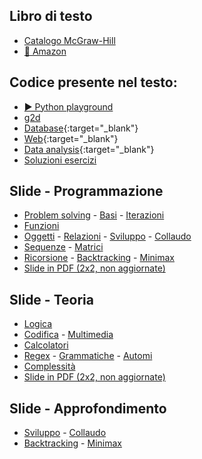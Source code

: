 ## Libro di testo

- [Catalogo McGraw-Hill](https://www.mheducation.it/9788838613586)
- [🛒 Amazon](https://www.amazon.it/dp/8838613583)

## Codice presente nel testo:
- [▶️ Python playground](https://fondinfo.github.io/play)
- [g2d](g2d)
- [Database](https://fondinfo.github.io/database){:target="_blank"}
- [Web](web){:target="_blank"}
- [Data analysis](https://fondinfo.github.io/dataanalysis){:target="_blank"}
- [Soluzioni esercizi](soluzioni)

## Slide - Programmazione

- [Problem solving](/slides/p11-probsolv.html) - [Basi](/slides/p12-basi.html) - [Iterazioni](/slides/p13-cicli.html)
- [Funzioni](/slides/p21-funzioni.html)
- [Oggetti](slides/p31-oggetti.html) - [Relazioni](/slides/p32-relazioni.html) - [Sviluppo](/slides/p33-sviluppo.html) - [Collaudo](p34-collaudo.html)
- [Sequenze](/slides/p41-sequenze.html) - [Matrici](/slides/p42-matrici.html)
- [Ricorsione](/slides/p51-ricorsione.html) - [Backtracking](/slides/p52-backtrack.html) - [Minimax](/slides/p53-minimax.html)
- [Slide in PDF (2x2, non aggiornate)](https://www.dropbox.com/s/h9ffglpx53275z2/programmazione-2x2.pdf?dl=1)

## Slide - Teoria

- [Logica](/slides/t11-logica.html)
- [Codifica](/slides/t21-codifica.html) - [Multimedia](/slides/t22-multimedia.html)
- [Calcolatori](/slides/t31-calcolatori.html)
- [Regex](/slides/t41-regex.html) - [Grammatiche](/slides/t42-grammatiche.html) - [Automi](/slides/t43-automi.html)
- [Complessità](/slides/t51-complessita.html)
- [Slide in PDF (2x2, non aggiornate)](https://www.dropbox.com/s/qlyzeet068hjw05/informatica-2x2.pdf?dl=1)

## Slide - Approfondimento

- [Sviluppo](/slides/p33-sviluppo.html) - [Collaudo](p34-collaudo.html)
- [Backtracking](/slides/p52-backtrack.html) - [Minimax](/slides/p53-minimax.html)



